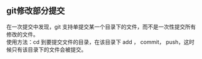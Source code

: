 ## git修改部分提交
在一次提交中发现，git 支持单提交某一个目录下的文件，而不是一次性提交所有修改的文件。  
使用方法：cd 到要提交文件的目录，在该目录下 add ， commit， push，这时候只有该目录下的文件会被提交。    